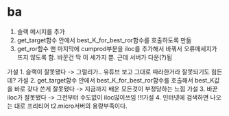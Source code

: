 # ba
1. 슬랙 메시지를 추가
2. get_target함수 안에서 best_K_for_best_ror함수를 호출하도록 만듦
3. get_ror함수 맨 마지막에 cumprod부분을 iloc를 추가해서 바꿔서 오류메세지가 뜨지 않도록 함.
바꾼건 딱 이 세가지 뿐. 근데 서버가 다운(?)됨


가설 1. 슬랙이 잘못됐다 -> 그럴리가.. 유튜브 보고 그대로 따라한거라 잘못되기도 힘든데?
가설 2. get_target함수 안에서 best_K_for_best_ror함수를 호출해서 best_K값을 바로 갖다 쓴게 잘못됐다 -> 지금까지 배운 모든것이 부정당하는 느낌
가설 3. 바꾼 iloc가 잘못됐다 -> 그전부터 수도없이 iloc많이쓰임
!!!가설 4. 인터넷에 검색하면 나오는 대로 프리티어 t2.micro서버의 용량부족이다.
